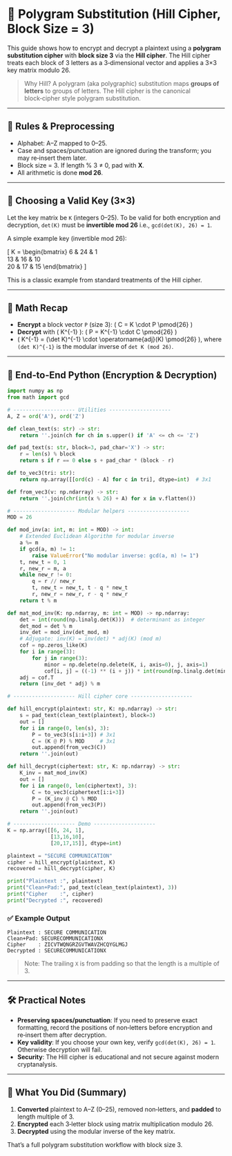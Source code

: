 # 🔐 Polygram Substitution (Hill Cipher, Block Size = 3)

This guide shows how to encrypt and decrypt a plaintext using a **polygram substitution cipher** with **block size 3** via the **Hill cipher**. The Hill cipher treats each block of 3 letters as a 3‑dimensional vector and applies a 3×3 key matrix modulo 26.

> Why Hill? A polygram (aka polygraphic) substitution maps **groups of letters** to groups of letters. The Hill cipher is the canonical block‑cipher style polygram substitution.

---

## 🚦 Rules & Preprocessing

* Alphabet: A–Z mapped to 0–25.
* Case and spaces/punctuation are ignored during the transform; you may re‑insert them later.
* Block size = 3. If length % 3 ≠ 0, pad with **X**.
* All arithmetic is done **mod 26**.

---

## 🔑 Choosing a Valid Key (3×3)

Let the key matrix be `K` (integers 0–25). To be valid for both encryption and decryption, `det(K)` must be **invertible mod 26** i.e., `gcd(det(K), 26) = 1`.

A simple example key (invertible mod 26):

[
K = \begin{bmatrix}
6 & 24 & 1 \
13 & 16 & 10 \
20 & 17 & 15
\end{bmatrix}
]

This is a classic example from standard treatments of the Hill cipher.

---

## 🧮 Math Recap

* **Encrypt** a block vector `P` (size 3): ( C = K \cdot P \pmod{26} )
* **Decrypt** with ( K^{-1} ): ( P = K^{-1} \cdot C \pmod{26} )
* ( K^{-1} = (\det K)^{-1} \cdot \operatorname{adj}(K) \pmod{26} ), where `(det K)^{-1}` is the modular inverse of `det K (mod 26)`.

---

## 🧩 End‑to‑End Python (Encryption & Decryption)

```python
import numpy as np
from math import gcd

# -------------------- Utilities --------------------
A, Z = ord('A'), ord('Z')

def clean_text(s: str) -> str:
    return ''.join(ch for ch in s.upper() if 'A' <= ch <= 'Z')

def pad_text(s: str, block=3, pad_char='X') -> str:
    r = len(s) % block
    return s if r == 0 else s + pad_char * (block - r)

def to_vec3(tri: str):
    return np.array([[ord(c) - A] for c in tri], dtype=int)  # 3x1

def from_vec3(v: np.ndarray) -> str:
    return ''.join(chr(int(x % 26) + A) for x in v.flatten())

# -------------------- Modular helpers --------------------
MOD = 26

def mod_inv(a: int, m: int = MOD) -> int:
    # Extended Euclidean Algorithm for modular inverse
    a %= m
    if gcd(a, m) != 1:
        raise ValueError("No modular inverse: gcd(a, m) != 1")
    t, new_t = 0, 1
    r, new_r = m, a
    while new_r != 0:
        q = r // new_r
        t, new_t = new_t, t - q * new_t
        r, new_r = new_r, r - q * new_r
    return t % m

def mat_mod_inv(K: np.ndarray, m: int = MOD) -> np.ndarray:
    det = int(round(np.linalg.det(K)))  # determinant as integer
    det_mod = det % m
    inv_det = mod_inv(det_mod, m)
    # Adjugate: inv(K) = inv(det) * adj(K) (mod m)
    cof = np.zeros_like(K)
    for i in range(3):
        for j in range(3):
            minor = np.delete(np.delete(K, i, axis=0), j, axis=1)
            cof[i, j] = ((-1) ** (i + j)) * int(round(np.linalg.det(minor)))
    adj = cof.T
    return (inv_det * adj) % m

# -------------------- Hill cipher core --------------------

def hill_encrypt(plaintext: str, K: np.ndarray) -> str:
    s = pad_text(clean_text(plaintext), block=3)
    out = []
    for i in range(0, len(s), 3):
        P = to_vec3(s[i:i+3]) # 3x1
        C = (K @ P) % MOD     # 3x1
        out.append(from_vec3(C))
    return ''.join(out)

def hill_decrypt(ciphertext: str, K: np.ndarray) -> str:
    K_inv = mat_mod_inv(K)
    out = []
    for i in range(0, len(ciphertext), 3):
        C = to_vec3(ciphertext[i:i+3])
        P = (K_inv @ C) % MOD
        out.append(from_vec3(P))
    return ''.join(out)

# -------------------- Demo --------------------
K = np.array([[6, 24, 1],
              [13,16,10],
              [20,17,15]], dtype=int)

plaintext = "SECURE COMMUNICATION"
cipher = hill_encrypt(plaintext, K)
recovered = hill_decrypt(cipher, K)

print("Plaintext :", plaintext)
print("Clean+Pad:", pad_text(clean_text(plaintext), 3))
print("Cipher    :", cipher)
print("Decrypted :", recovered)
```

### ✅ Example Output

```
Plaintext : SECURE COMMUNICATION
Clean+Pad: SECURECOMMUNICATIONX
Cipher    : ZICVTWQNGRZGVTWAVZHCQYGLMGJ
Decrypted : SECURECOMMUNICATIONX
```

> Note: The trailing `X` is from padding so that the length is a multiple of 3.

---

## 🛠️ Practical Notes

* **Preserving spaces/punctuation**: If you need to preserve exact formatting, record the positions of non‑letters before encryption and re‑insert them after decryption.
* **Key validity**: If you choose your own key, verify `gcd(det(K), 26) = 1`. Otherwise decryption will fail.
* **Security**: The Hill cipher is educational and not secure against modern cryptanalysis.

---

## 🔁 What You Did (Summary)

1. **Converted** plaintext to A–Z (0–25), removed non‑letters, and **padded** to length multiple of 3.
2. **Encrypted** each 3‑letter block using matrix multiplication modulo 26.
3. **Decrypted** using the modular inverse of the key matrix.

That’s a full polygram substitution workflow with block size 3.
